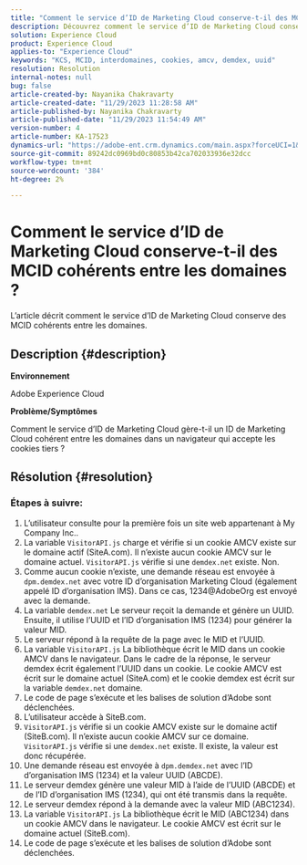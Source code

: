 ```yaml
---
title: "Comment le service d’ID de Marketing Cloud conserve-t-il des MCID cohérents entre les domaines ?"
description: Découvrez comment le service d’ID de Marketing Cloud conserve des MCID cohérents entre les domaines.
solution: Experience Cloud
product: Experience Cloud
applies-to: "Experience Cloud"
keywords: "KCS, MCID, interdomaines, cookies, amcv, demdex, uuid"
resolution: Resolution
internal-notes: null
bug: false
article-created-by: Nayanika Chakravarty
article-created-date: "11/29/2023 11:28:58 AM"
article-published-by: Nayanika Chakravarty
article-published-date: "11/29/2023 11:54:49 AM"
version-number: 4
article-number: KA-17523
dynamics-url: "https://adobe-ent.crm.dynamics.com/main.aspx?forceUCI=1&pagetype=entityrecord&etn=knowledgearticle&id=a140bd7a-aa8e-ee11-8179-6045bd006239"
source-git-commit: 89242dc0969bd0c80853b42ca702033936e32dcc
workflow-type: tm+mt
source-wordcount: '384'
ht-degree: 2%

---
```


# Comment le service d’ID de Marketing Cloud conserve-t-il des MCID cohérents entre les domaines ?


L’article décrit comment le service d’ID de Marketing Cloud conserve des MCID cohérents entre les domaines.

## Description {#description}


<b>Environnement</b>

Adobe Experience Cloud

<b>Problème/Symptômes</b>

Comment le service d’ID de Marketing Cloud gère-t-il un ID de Marketing Cloud cohérent entre les domaines dans un navigateur qui accepte les cookies tiers ?


## Résolution {#resolution}


### Étapes à suivre:

1. L’utilisateur consulte pour la première fois un site web appartenant à My Company Inc..
2. La variable `VisitorAPI.js` charge et vérifie si un cookie AMCV existe sur le domaine actif (SiteA.com). Il n’existe aucun cookie AMCV sur le domaine actuel. `VisitorAPI.js` vérifie si une `demdex.net` existe. Non.
3. Comme aucun cookie n’existe, une demande réseau est envoyée à `dpm.demdex.net` avec votre ID d’organisation Marketing Cloud (également appelé ID d’organisation IMS). Dans ce cas, 1234@AdobeOrg est envoyé avec la demande.
4. La variable `demdex.net` Le serveur reçoit la demande et génère un UUID. Ensuite, il utilise l’UUID et l’ID d’organisation IMS (1234) pour générer la valeur MID.
5. Le serveur répond à la requête de la page avec le MID et l’UUID.
6. La variable `VisitorAPI.js` La bibliothèque écrit le MID dans un cookie AMCV dans le navigateur. Dans le cadre de la réponse, le serveur demdex écrit également l’UUID dans un cookie. Le cookie AMCV est écrit sur le domaine actuel (SiteA.com) et le cookie demdex est écrit sur la variable `demdex.net` domaine.
7. Le code de page s’exécute et les balises de solution d’Adobe sont déclenchées.
8. L’utilisateur accède à SiteB.com.
9. `VisitorAPI.js` vérifie si un cookie AMCV existe sur le domaine actif (SiteB.com). Il n’existe aucun cookie AMCV sur ce domaine. `VisitorAPI.js` vérifie si une `demdex.net` existe. Il existe, la valeur est donc récupérée.
10. Une demande réseau est envoyée à `dpm.demdex.net` avec l’ID d’organisation IMS (1234) et la valeur UUID (ABCDE).
11. Le serveur demdex génère une valeur MID à l’aide de l’UUID (ABCDE) et de l’ID d’organisation IMS (1234), qui ont été transmis dans la requête.
12. Le serveur demdex répond à la demande avec la valeur MID (ABC1234).
13. La variable `VisitorAPI.js` La bibliothèque écrit le MID (ABC1234) dans un cookie AMCV dans le navigateur. Le cookie AMCV est écrit sur le domaine actuel (SiteB.com).
14. Le code de page s’exécute et les balises de solution d’Adobe sont déclenchées.

